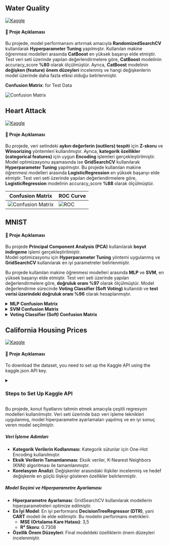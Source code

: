 ## Water Quality
[![Kaggle](https://img.shields.io/badge/Kaggle-Dataset-blue?logo=kaggle)](https://www.kaggle.com/datasets/adityakadiwal/water-potability)
#### 📌 Proje Açıklaması
Bu projede, model performansını artırmak amacıyla **RandomizedSearchCV** kullanılarak **Hyperparameter Tuning** yapılmıştır. Kullanılan makine öğrenmesi modelleri arasında **CatBoost** en yüksek başarıyı elde etmiştir. Test veri seti üzerinde yapılan değerlendirmelere göre, **CatBoost** modelinin accuracy_score **%80** olarak ölçülmüştür. Ayrıca, **CatBoost** modelinin **değişken (feature) önem düzeyleri** incelenmiş ve hangi değişkenlerin model üzerinde daha fazla etkisi olduğu belirlenmiştir.

**Confusion Matrix**: for Test Data

![Confusion Matrix](https://github.com/user-attachments/assets/92428188-a969-4920-b69b-aa2725cc07f4)

## Heart Attack
[![Kaggle](https://img.shields.io/badge/Kaggle-Dataset-blue?logo=kaggle)](https://www.kaggle.com/datasets/sonialikhan/heart-attack-analysis-and-prediction-dataset)
#### 📌 Proje Açıklaması
Bu projede, veri setindeki **aykırı değerlerin (outliers) tespiti** için **Z-skoru** ve **Winsorizing** yöntemleri kullanılmıştır. Ayrıca, **kategorik özellikler (categorical features)** için uygun **Encoding** işlemleri gerçekleştirilmiştir. Model optimizasyonu aşamasında ise **GridSearchCV** kullanılarak **Hyperparameter Tuning** yapılmıştır.
Bu projede kullanılan makine öğrenmesi modelleri arasında **LogisticRegression** en yüksek başarıyı elde etmiştir. Test veri seti üzerinde yapılan değerlendirmelere göre, **LogisticRegression** modelinin accuracy_score **%88** olarak ölçülmüştür.

| Confusion Matrix | ROC Curve |
|------------------|-----------|
| ![Confusion Matrix](https://github.com/user-attachments/assets/ef96fbd7-da96-4a9f-9f19-6681d97cede0) | ![ROC](https://github.com/user-attachments/assets/5f8a5c4d-b083-4fdb-8ba0-235093186701) |

## MNIST
#### 📌 Proje Açıklaması
Bu projede **Principal Component Analysis (PCA)** kullanılarak **boyut indirgeme** işlemi gerçekleştirilmiştir.  
Model optimizasyonu için **Hyperparameter Tuning** yöntemi uygulanmış ve **GridSearchCV** kullanılarak en iyi parametreler belirlenmiştir.  

Bu projede kullanılan makine öğrenmesi modelleri arasında **MLP** ve **SVM**, en yüksek başarıyı elde etmiştir. Test veri seti üzerinde yapılan değerlendirmelere göre, **doğruluk oranı %97** olarak ölçülmüştür. Model değerlendirme sürecinde **Voting Classifier (Soft Voting)** kullanıldı ve **test verisi üzerindeki doğruluk oranı %96** olarak hesaplanmıştır.

<details>
  <summary><b>MLP Confusion Matrix</b></summary>
  <img src="https://github.com/user-attachments/assets/216e09e5-1ecc-4b31-b411-0cd33719b6b2">
</details>

<details>
  <summary><b>SVM Confusion Matrix</b></summary>
  <img src="https://github.com/user-attachments/assets/0e95062d-467d-496e-9d79-7b30c03b8a77">
</details>

<details>
  <summary><b>Voting Classifier (Soft) Confusion Matrix</b></summary>
  <img src="https://github.com/user-attachments/assets/6faa04c2-d4db-46ff-8939-e080db12cd10">
</details>

## California Housing Prices
[![Kaggle](https://img.shields.io/badge/Kaggle-Dataset-blue?logo=kaggle)](https://www.kaggle.com/datasets/camnugent/california-housing-prices/data)
#### 📌 Proje Açıklaması
To download the dataset, you need to set up the Kaggle API using the kaggle.json API key.
<details>
    <summary><h3>Steps to Set Up Kaggle API</h3></summary>

1. **Sign in to Kaggle**:
   - Go to [Kaggle](https://www.kaggle.com) and log in to your account.

2. **Create a New Kaggle API Token**:
   - Visit the [Kaggle API page](https://www.kaggle.com/docs/api).
   - Click on the "Create New API Token" button.
   - This will download the `kaggle.json` file.

3. **Place the `kaggle.json` File in the Appropriate Directory**:
   - **Windows**: Move the `kaggle.json` file to the following path:
     ```
     C:\Users\YourUser\.kaggle\kaggle.json
     ```
   - **Mac/Linux**: Move the `kaggle.json` file to the following path:
     ```
     ~/.kaggle/kaggle.json
     ```

4. **Install the Kaggle Package**:
   Run the following command to install the Kaggle API Python package:
   ```bash
   pip install kaggle

</details>

Bu projede, konut fiyatlarını tahmin etmek amacıyla çeşitli regresyon modelleri kullanılmıştır. Veri seti üzerinde bazı veri işleme teknikleri uygulanmış, model hiperparametre ayarlamaları yapılmış ve en iyi sonuç veren model seçilmiştir.

##### Veri İşleme Adımları

- **Kategorik Verilerin Kodlanması**: Kategorik sütunlar için One-Hot Encoding kullanılmıştır.
- **Eksik Verilerin Tamamlanması**: Eksik veriler, K-Nearest Neighbors (KNN) algoritması ile tamamlanmıştır.
- **Korelasyon Analizi**: Değişkenler arasındaki ilişkiler incelenmiş ve hedef değişkenle en güçlü ilişkiyi gösteren özellikler belirlenmiştir.

##### Model Seçimi ve Hiperparametre Ayarlaması

- **Hiperparametre Ayarlaması**: GridSearchCV kullanılarak modellerin hiperparametreleri optimize edilmiştir.
- **En İyi Model**: En iyi performans **DecisionTreeRegressor (DTR)**, yani **CART** modeli ile elde edilmiştir. Bu modelin performans metrikleri:
  - **MSE (Ortalama Kare Hatası)**: 3,5
  - **R² Skoru**: 0.7308
- **Özellik Önem Düzeyleri**: Final modeldeki özelliklerin önem düzeyleri incelenmiştir.

